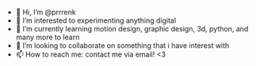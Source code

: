 - 👋 Hi, I’m @prrrenk
- 👀 I’m interested to experimenting anything digital
- 🌱 I’m currently learning motion design, graphic design, 3d, python, and many more to learn
- 💞️ I’m looking to collaborate on something that i have interest with
- 📫 How to reach me: contact me via email! <3

<!---
prrrenk/prrrenk is a ✨ special ✨ repository because its `README.md` (this file) appears on your GitHub profile.
You can click the Preview link to take a look at your changes.
--->
